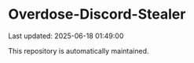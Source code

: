 # Overdose-Discord-Stealer

Last updated: 2025-06-18 01:49:00

This repository is automatically maintained.
